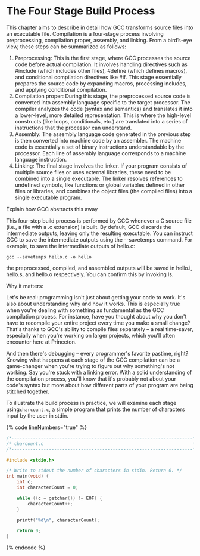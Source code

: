 # The Four Stage Build Process

This chapter aims to describe in detail how GCC transforms source files into an executable file. Compilation is a four-stage process involving preprocessing, compilation proper, assembly, and linking. From a bird’s-eye view, these steps can be summarized as follows:&#x20;

1. Preprocessing: This is the first stage, where GCC processes the source code before actual compilation. It involves handling directives such as #include (which includes other files), #define (which defines macros), and conditional compilation directives like #if. This stage essentially prepares the source code by expanding macros, processing includes, and applying conditional compilation.
2. Compilation proper: During this stage, the preprocessed source code is converted into assembly language specific to the target processor. The compiler analyzes the code (syntax and semantics) and translates it into a lower-level, more detailed representation. This is where the high-level constructs (like loops, conditionals, etc.) are translated into a series of instructions that the processor can understand.
3. Assembly: The assembly language code generated in the previous step is then converted into machine code by an assembler. The machine code is essentially a set of binary instructions understandable by the processor. Each line of assembly language corresponds to a machine language instruction.
4. Linking: The final stage involves the linker. If your program consists of multiple source files or uses external libraries, these need to be combined into a single executable. The linker resolves references to undefined symbols, like functions or global variables defined in other files or libraries, and combines the object files (the compiled files) into a single executable program.

Explain how GCC abstracts this away

This four-step build process is performed by GCC whenever a C source file (i.e., a file with a .c extension) is built. By default, GCC discards the intermediate outputs, leaving only the resulting executable.  You can instruct GCC to save the intermediate outputs using the --savetemps command. For example, to save the intermediate outputs of hello.c:&#x20;

```
gcc --savetemps hello.c -o hello
```

the preprocessed, compiled, and assembled outputs will be saved in hello.i, hello.s, and hello.o respectively. You can confirm this by invoking ls.



Why it matters:

Let's be real: programming isn't just about getting your code to work. It's also about understanding why and how it works. This is especially true when you're dealing with something as fundamental as the GCC compilation process. For instance, have you thought about why you don't have to recompile your entire project every time you make a small change? That's thanks to GCC's ability to compile files separately – a real time-saver, especially when you're working on larger projects, which you'll often encounter here at Princeton.

And then there's debugging – every programmer's favorite pastime, right? Knowing what happens at each stage of the GCC compilation can be a game-changer when you're trying to figure out why something's not working. Say you're stuck with a linking error. With a solid understanding of the compilation process, you'll know that it's probably not about your code's syntax but more about how different parts of your program are being stitched together.







To illustrate the build process in practice, we will examine each stage using`charcount.c`, a simple program that prints the number of characters input by the user in stdin. &#x20;

{% code lineNumbers="true" %}
```c
/*--------------------------------------------------------------------*/
/* charcount.c                                                        */
/*--------------------------------------------------------------------*/

#include <stdio.h>

/* Write to stdout the number of characters in stdin. Return 0. */
int main(void) {
    int c;
    int characterCount = 0;

    while ((c = getchar()) != EOF) {
        characterCount++;
    }   

    printf("%d\n", characterCount);

    return 0;
}

```
{% endcode %}





